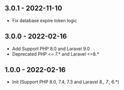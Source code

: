## 3.0.1 - 2022-11-10
 - Fix database expire token logic
## 3.0.0 - 2022-02-16
- Add Support PHP 8.0 and Laravel 9.0
- Deprecated PHP <= 7.* and Laravel <=8.*

## 1.0.0 - 2022-02-16
- Init (Support PHP 8.0, 7.4, 7.3 and Laravel 8.*, 7.*, 6.*)
